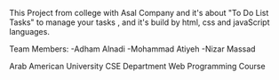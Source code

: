 This Project from college with Asal Company and it's about "To Do List Tasks" to manage your tasks ,
and it's build by html, css and javaScript languages.

Team Members:
-Adham Alnadi
-Mohammad Atiyeh
-Nizar Massad

Arab American University
CSE Department
Web Programming Course
